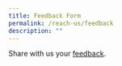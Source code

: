 ```yaml
---
title: Feedback Form
permalink: /reach-us/feedback
description: ""
---
```

Share with us your [feedback](https://www.pa.gov.sg/feedback).